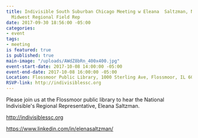 ```yaml
---
title: Indivisible South Suburban Chicago Meeting w Eleana  Saltzman, National Indivisible's
  Midwest Regional Field Rep
date: 2017-09-30 18:56:00 -05:00
categories:
- event
tags:
- meeting
is featured: true
is published: true
main-image: "/uploads/AWdZ8bRn_400x400.jpg"
event-start-date: 2017-10-08 14:00:00 -05:00
event-end-date: 2017-10-08 16:00:00 -05:00
Location: Flossmoor Public Library, 1000 Sterling Ave, Flossmoor, IL 60422, USA
RSVP-link: http://indivisiblessc.org
---
```


Please join us at the Flossmoor public library to hear the National Indivisible's Regional Representative, Eleana Saltzman. 

http://indivisiblessc.org

https://www.linkedin.com/in/elenasaltzman/ 